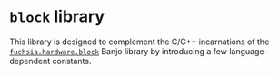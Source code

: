 # `block` library

This library is designed to complement the C/C++ incarnations of the
[`fuchsia.hardware.block`](/sdk/fidl/fuchsia.hardware.block.driver) Banjo library by
introducing a few language-dependent constants.
